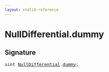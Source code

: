 ```yaml
---
layout: stdlib-reference
---
```


# NullDifferential.dummy

## Signature
<pre>
<span class="code_keyword">uint</span> <a href="../index.html" class="code_type">NullDifferential</a>.<a href=".html" class="code_var">dummy</a>;
</pre>

